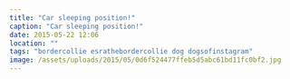 ```yaml
---
title: "Car sleeping position!"
caption: "Car sleeping position!"
date: 2015-05-22 12:06
location: ""
tags: "bordercollie esrathebordercollie dog dogsofinstagram"
image: /assets/uploads/2015/05/0d6f524477ffeb5d5abc61bd11fc0bf2.jpg
---
```

